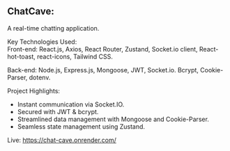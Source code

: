 <h2>ChatCave:</h2>
A real-time chatting application.

Key Technologies Used: <br/> 
Front-end: React.js, Axios, React Router, Zustand, Socket.io client, React-hot-toast, react-icons, Tailwind CSS.

Back-end: Node.js, Express.js, Mongoose, JWT, Socket.io. Bcrypt, Cookie-Parser, dotenv.

Project Highlights: 

- Instant communication via Socket.IO.
- Secured with JWT & bcrypt.
- Streamlined data management with Mongoose and Cookie-Parser.
- Seamless state management using Zustand.

Live: https://chat-cave.onrender.com/
